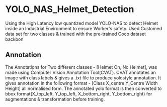 # YOLO_NAS_Helmet_Detection
Using the High Latency low quantized model YOLO-NAS to detect Helmet inside an Industrial Environment to ensure Worker's safety. Used Customed data set for two classes &amp; trained with the pre-trained Coco dataset backbon
## Annotation
The Annotations for Two different classes - [Helmet On, No Helmet], was made using Computer Vision Annotation Tool(CVAT). CVAT annotates an image with class labels & gives a .txt file to produce yolostyle annotation. It gives annotation in the following format - [Class X_centre Y_Centre Width Height] all normalised form. The annotated yolo format is then converted to bbox format(X_top_left, Y_top_left, X_bottom_right, Y_bottom_right) for augmentations & transformation before training.
